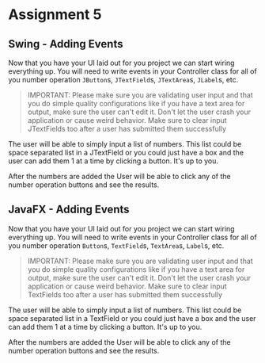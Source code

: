 # Assignment 5 #

## Swing - Adding Events ##

Now that you have your UI laid out for you project we can start wiring everything up. You will need to write events in your Controller class for all of you number operation `JButton`s, `JTextField`s, `JTextArea`s, `JLabel`s, etc. 

> IMPORTANT: Please make sure you are validating user input and that you do simple quality configurations like if you have a text area for output, make sure the user can't edit it. Don't let the user crash your application or cause weird behavior. Make sure to clear input JTextFields too after a user has submitted them successfully

The user will be able to simply input a list of numbers. This list could be space separated list in a JTextField or you could just have a box and the user can add them 1 at a time by clicking a button. It's up to you.

After the numbers are added the User will be able to click any of the number operation buttons and see the results.


## JavaFX - Adding Events ##

Now that you have your UI laid out for you project we can start wiring everything up. You will need to write events in your Controller class for all of you number operation `Button`s, `TextField`s, `TextArea`s, `Label`s, etc. 

> IMPORTANT: Please make sure you are validating user input and that you do simple quality configurations like if you have a text area for output, make sure the user can't edit it. Don't let the user crash your application or cause weird behavior. Make sure to clear input TextFields too after a user has submitted them successfully

The user will be able to simply input a list of numbers. This list could be space separated list in a TextField or you could just have a box and the user can add them 1 at a time by clicking a button. It's up to you.

After the numbers are added the User will be able to click any of the number operation buttons and see the results.
